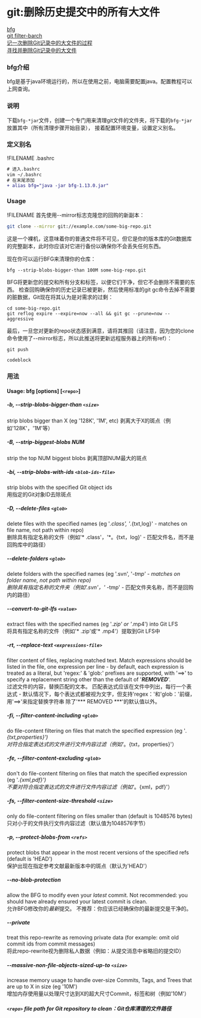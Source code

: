 # git:删除历史提交中的所有大文件
[bfg](https://rtyley.github.io/bfg-repo-cleaner/)<br>
[git filter-barch](https://help.github.com/articles/removing-sensitive-data-from-a-repository/)<br>
[记一次删除Git记录中的大文件的过程](http://www.hollischuang.com/archives/1708)<br>
[寻找并删除Git记录中的大文件](http://harttle.land/2016/03/22/purge-large-files-in-gitrepo.html)<br>

### bfg介绍
bfg是基于java环境运行的，所以在使用之前，电脑需要配置java。配置教程可以上网查询。
### 说明
下载`bfg-*jar`文件，创建一个专门用来清理git文件的文件夹，将下载的`bfg-*jar`放置其中（所有清理步骤开始目录），
接着配置环境变量，设置定义别名。
### 定义别名
!FILENAME .bashrc
```diff
# 进入.bashrc
vim ~/.bashrc
# 在末尾添加
+ alias bfg="java -jar bfg-1.13.0.jar"
```
 
### Usage
!FILENAME 首先使用--mirror标志克隆您的回购的新副本：
```bash
git clone --mirror git://example.com/some-big-repo.git
```
这是一个裸机，这意味着你的普通文件将不可见，但它是你的版本库的Git数据库的完整副本，此时你应该对它进行备份以确保你不会丢失任何东西。

现在你可以运行BFG来清理你的仓库：
```
bfg --strip-blobs-bigger-than 100M some-big-repo.git
```
BFG将更新您的提交和所有分支和标签，以便它们干净，但它不会删除不需要的东西。 检查回购确保你的历史记录已被更新，然后使用标准的git gc命令去掉不需要的脏数据，Git现在将其认为是对需求的过剩：
```
cd some-big-repo.git
git reflog expire --expire=now --all && git gc --prune=now --aggressive
```
最后，一旦您对更新的repo状态感到满意，请将其推回（请注意，因为您的clone命令使用了--mirror标志，所以此推送将更新远程服务器上的所有ref）：
```
git push
```

```js:test.js
codeblock
```

### 用法<br/>
#### Usage: bfg [options] [`<repo>`]
##### -b, --strip-blobs-bigger-than `<size>`
strip blobs bigger than X (eg '128K', '1M', etc)
剥离大于X的斑点（例如'128K'，'1M'等）
##### -B, --strip-biggest-blobs NUM
strip the top NUM biggest blobs
剥离顶部NUM最大的斑点
##### -bi, --strip-blobs-with-ids `<blob-ids-file>`
strip blobs with the specified Git object ids<br/>
用指定的Git对象ID去除斑点
##### -D, --delete-files `<glob>`
delete files with the specified names (eg '*.class', '*.{txt,log}' - matches on file name, not path within repo)<br/>
删除具有指定名称的文件（例如'* .class'，'*。{txt，log}' - 匹配文件名，而不是回购库中的路径）
##### --delete-folders `<glob>`  
delete folders with the specified names (eg '.svn', '*-tmp' - matches on folder name, not path within repo)<br/>
删除具有指定名称的文件夹（例如'.svn'，'* -tmp' - 匹配文件夹名称，而不是回购内的路径）
##### --convert-to-git-lfs `<value>`
extract files with the specified names (eg '*.zip' or '*.mp4') into Git LFS<br/>
将具有指定名称的文件（例如'* .zip'或'* .mp4'）提取到Git LFS中
##### -rt, --replace-text `<expressions-file>`
filter content of files, replacing matched text. Match expressions should be listed in the file, one expression per line - by default, each expression is treated as a literal, but 'regex:' & 'glob:' prefixes are supported, with '==>' to specify a replacement string other than the default of '***REMOVED***'.<br/>
过滤文件的内容，替换匹配的文本。 匹配表达式应该在文件中列出，每行一个表达式 - 默认情况下，每个表达式都被视为文字，但支持'regex：'和'glob：'前缀，用'==>'来指定替换字符串 除了'*** REMOVED ***'的默认值以外。
##### -fi, --filter-content-including `<glob>`
do file-content filtering on files that match the specified expression (eg '*.{txt,properties}')<br/>
对符合指定表达式的文件进行文件内容过滤（例如'*。{txt，properties}'）
##### -fe, --filter-content-excluding `<glob>`
don't do file-content filtering on files that match the specified expression (eg '*.{xml,pdf}')<br/>
不要对符合指定表达式的文件进行文件内容过滤（例如'*。{xml，pdf}'）
##### -fs, --filter-content-size-threshold `<size>`
only do file-content filtering on files smaller than <size> (default is 1048576 bytes)<br/>
只对小于<size>的文件执行文件内容过滤（默认值为1048576字节）
##### -p, --protect-blobs-from `<refs>`
protect blobs that appear in the most recent versions of the specified refs (default is 'HEAD')<br/>
保护出现在指定参考文献最新版本中的斑点（默认为'HEAD'）
##### --no-blob-protection
allow the BFG to modify even your *latest* commit. Not recommended: you should have already ensured your latest commit is clean.<br/>
允许BFG修改你的*最新*提交。 不推荐：你应该已经确保你的最新提交是干净的。
##### --private                
treat this repo-rewrite as removing private data (for example: omit old commit ids from commit messages)<br/>
将此repo-rewrite视为删除私人数据（例如：从提交消息中省略旧的提交ID）
##### --massive-non-file-objects-sized-up-to `<size>`
increase memory usage to handle over-size Commits, Tags, and Trees that are up to X in size (eg '10M')<br/>
增加内存使用量以处理尺寸达到X的超大尺寸Commit，标签和树（例如'10M'）
##### `<repo>`      file path for Git repository to clean：Git仓库清理的文件路径